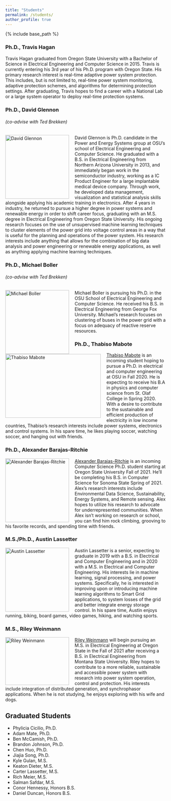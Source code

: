 ```yaml
---
title: "Students"
permalink: /students/
author_profile: true
---
```


{% include base_path %}

### Ph.D., Travis Hagan
Travis Hagan graduated from Oregon State University with a Bachelor of Science in Electrical Engineering and Computer Science in 2015. Travis is currently entering his 3rd year of his Ph.D. program with Oregon State. His primary research interest is real-time adaptive power system protection. This includes, but is not limited to, real-time power system monitoring, adaptive protection schemes, and algorithms for determining protection settings. After graduating, Travis hopes to find a career with a National Lab or a large system operator to deploy real-time protection systems.

### Ph.D., David Glennon
###### (co-advise with Ted Brekken)
<img align="left" src="https://ecotillasanchez.github.io/files/david.jpeg" alt="David Glennon" width="200" height="200" style="padding-right:15px"> David Glennon is Ph.D. candidate in the Power and Energy Systems group at OSU’s school of Electrical Engineering and Computer Science. He graduated with a B.S. in Electrical Engineering from Northern Arizona University in 2013, and immediately began work in the semiconductor industry, working as a IC Product Engineer for a large implantable medical device company. Through work, he developed data management, visualization and statistical analysis skills alongside applying his academic training in electronics. After 4 years in industry, he returned to pursue a higher degree in power systems and renewable energy in order to shift career focus, graduating with an M.S. degree in Electrical Engineering from Oregon State University. His ongoing research focuses on the use of unsupervised machine learning techniques to cluster elements of the power grid into voltage control areas in a way that is useful for the planning and operations of the power system. His research interests include anything that allows for the combination of big data analysis and power engineering or renewable energy applications, as well as anything applying machine learning techniques.

### Ph.D., Michael Boller
###### (co-advise with Ted Brekken)
<img align="left" src="https://ecotillasanchez.github.io/files/michael.jpeg" alt="Michael Boller" width="200" height="200" style="padding-right:15px"> Michael Boller is pursuing his Ph.D. in the OSU School of Electrical Engineering and Computer Science. He received his B.S. in Electrical Engineering from George Fox University. Michael’s research focuses on clustering of buses in the power grid with a focus on adequacy of reactive reserve resources.
&nbsp;
&nbsp;
&nbsp;
&nbsp;







### Ph.D., Thabiso Mabote
<img align="left" src="https://ecotillasanchez.github.io/files/thabiso.jpg" alt="Thabiso Mabote" width="300" height="200" style="padding-right:15px"> [Thabiso Mabote](https://www.linkedin.com/in/thabiso-mabote-321013100/) is an incoming student hoping to pursue a Ph.D. in electrical and computer engineering at OSU in Fall 2020. He is expecting to receive his B.A in physics and computer science from St. Olaf College in Spring 2020. With a desire to contribute to the sustainable and efficient production of electricity in low income countries, Thabiso’s research interests include power systems, electronics and control systems. In his spare time, he likes playing soccer, watching soccer, and hanging out with friends.

### Ph.D., Alexander Barajas-Ritchie
<img align="left" src="https://ecotillasanchez.github.io/files/Alex.png" alt="Alexander Barajas-Ritchie" width="200" height="200" style="padding-right:15px"> [Alexander Barajas-Ritchie]() is an incoming Computer Science Ph.D. student starting at Oregon State University Fall of 2021. He’ll be completing his B.S. in Computer Science for Sonoma State Spring of 2021. Alex’s research interests include Environmental Data Science, Sustainability, Energy Systems, and Remote sensing. Alex hopes to utilize his research to advocate for underrepresented communities. When Alex isn’t working on research or school, you can find him rock climbing, grooving to his favorite records, and spending time with friends.

### M.S./Ph.D., Austin Lassetter
<img align="left" src="https://ecotillasanchez.github.io/files/austin.jpeg" alt="Austin Lassetter" width="200" height="200" style="padding-right:15px"> Austin Lassetter is a senior, expecting to graduate in 2019 with a B.S. in Electrical and Computer Engineering and in 2020 with a M.S. in Electrical and Computer Engineering. His interests lie in machine learning, signal processing, and power systems. Specifically, he is interested in improving upon or introducing machine learning algorithms to Smart Grid applications, to system losses of the grid and better integrate energy storage control. In his spare time, Austin enjoys running, biking, board games, video games, hiking, and watching sports.

### M.S., Riley Weinmann
<img align="left" src="https://ecotillasanchez.github.io/files/RW_Pic.jpeg" alt="Riley Weinmann" width="200" height="150" style="padding-right:15px"> [Riley Weinmann]() will begin pursuing an M.S. in Electrical Engineering at Oregon State in the Fall of 2021 after receiving a B.S. in Electrical Engineering from Montana State University. Riley hopes to contribute to a more reliable, sustainable and accessible power system with research into power system operation, control and protection. His interests include integration of distributed generation, and synchrophasor applications. When he is not studying, he enjoys exploring with his wife and dogs.


## Graduated Students
* Phylicia Cicilio, Ph.D.
* Adam Mate, Ph.D.
* Ben McCamish, Ph.D.
* Brandon Johnson, Ph.D.
* Chen Huo, Ph.D.
* Jiajia Song, Ph.D.
* Kyle Gulan, M.S.
* Keaton Dieter, M.S.
* Carter Lassetter, M.S.
* Rich Meier, M.S.
* Salman Safdar, M.S.
* Conor Hennessy, Honors B.S.
* Daniel Duncan, Honors B.S.
